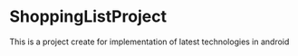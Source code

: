 # ShoppingListProject
This is a project create for implementation of latest technologies in android
